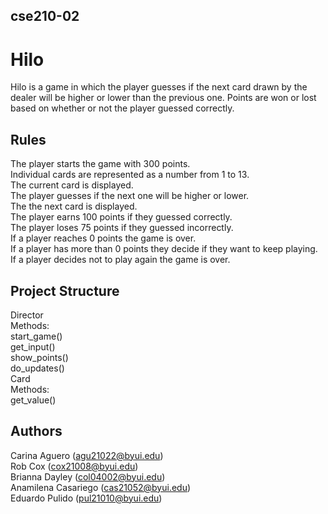 ## cse210-02

# Hilo
Hilo is a game in which the player guesses if the next card drawn by the dealer will be higher or lower than the previous one. Points are won or lost based on whether or not the player guessed correctly.

## Rules
The player starts the game with 300 points.\
Individual cards are represented as a number from 1 to 13.\
The current card is displayed.\
The player guesses if the next one will be higher or lower.\
The the next card is displayed.\
The player earns 100 points if they guessed correctly.\
The player loses 75 points if they guessed incorrectly.\
If a player reaches 0 points the game is over.\
If a player has more than 0 points they decide if they want to keep playing.\
If a player decides not to play again the game is over.

## Project Structure
Director\
	Methods:\
		start_game()\
		get_input()\
		show_points()\
		do_updates()\
Card\
	Methods:\
		get_value()

## Authors
Carina Aguero (agu21022@byui.edu)\
Rob Cox (cox21008@byui.edu)\
Brianna Dayley (col04002@byui.edu)\
Anamilena Casariego (cas21052@byui.edu)\
Eduardo Pulido (pul21010@byui.edu)
